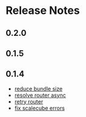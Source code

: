 # Release Notes

## 0.2.0

## 0.1.5

## 0.1.4

- [reduce bundle size](https://github.com/scalecube/scalecube-js/issues/201)
- [resolve router async](https://github.com/scalecube/scalecube-js/issues/207)
- [retry router](https://github.com/scalecube/scalecube-js/issues/208)
- [fix scalecube errors](https://github.com/scalecube/scalecube-js/issues/202)

